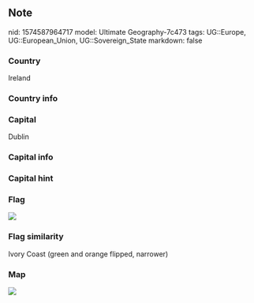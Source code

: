 ## Note
nid: 1574587964717
model: Ultimate Geography-7c473
tags: UG::Europe, UG::European_Union, UG::Sovereign_State
markdown: false

### Country
Ireland

### Country info


### Capital
Dublin

### Capital info


### Capital hint


### Flag
<img src="ug-flag-ireland.svg">

### Flag similarity
Ivory Coast (green and orange flipped, narrower)

### Map
<img src="ug-map-ireland.png">
